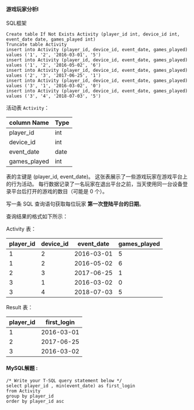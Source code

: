 ####  游戏玩家分析I

SQL框架

```mysql
Create table If Not Exists Activity (player_id int, device_id int, event_date date, games_played int)
Truncate table Activity
insert into Activity (player_id, device_id, event_date, games_played) values ('1', '2', '2016-03-01', '5')
insert into Activity (player_id, device_id, event_date, games_played) values ('1', '2', '2016-05-02', '6')
insert into Activity (player_id, device_id, event_date, games_played) values ('2', '3', '2017-06-25', '1')
insert into Activity (player_id, device_id, event_date, games_played) values ('3', '1', '2016-03-02', '0')
insert into Activity (player_id, device_id, event_date, games_played) values ('3', '4', '2018-07-03', '5')
```

活动表 `Activity`：

| column Name  | Type |
| ------------ | ---- |
| player_id    | int  |
| device_id    | int  |
| event_date   | date |
| games_played | int  |

表的主键是 (player_id, event_date)。
这张表展示了一些游戏玩家在游戏平台上的行为活动。
每行数据记录了一名玩家在退出平台之前，当天使用同一台设备登录平台后打开的游戏的数目（可能是 0 个）。

写一条 SQL 查询语句获取每位玩家 **第一次登陆平台的日期**。

查询结果的格式如下所示：

Activity 表：

| player_id | device_id | event_date | games_played |
| --------- | --------- | ---------- | ------------ |
| 1         | 2         | 2016-03-01 | 5            |
| 1         | 2         | 2016-05-02 | 6            |
| 2         | 3         | 2017-06-25 | 1            |
| 3         | 1         | 2016-03-02 | 0            |
| 3         | 4         | 2018-07-03 | 5            |

Result 表：

| player_id | first_login |
| --------- | ----------- |
| 1         | 2016-03-01  |
| 2         | 2017-06-25  |
| 3         | 2016-03-02  |

#### MySQL解题  :

```mysql
/* Write your T-SQL query statement below */
select player_id , min(event_date) as first_login
from Activity
group by player_id 
order by player_id asc 
```


